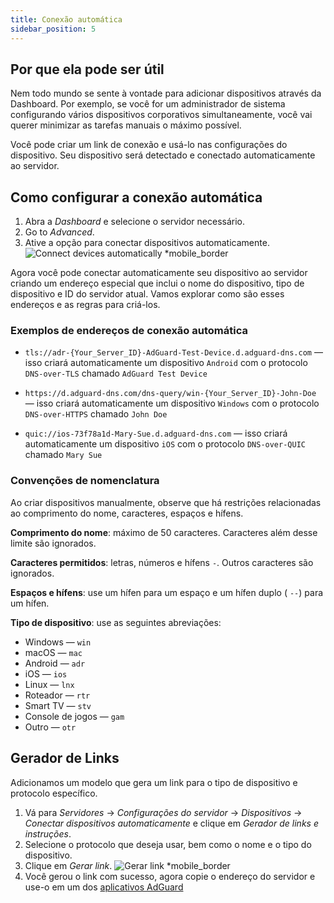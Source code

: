 ```yaml
---
title: Conexão automática
sidebar_position: 5
---
```


## Por que ela pode ser útil

Nem todo mundo se sente à vontade para adicionar dispositivos através da Dashboard. Por exemplo, se você for um administrador de sistema configurando vários dispositivos corporativos simultaneamente, você vai querer minimizar as tarefas manuais o máximo possível.

Você pode criar um link de conexão e usá-lo nas configurações do dispositivo. Seu dispositivo será detectado e conectado automaticamente ao servidor.

## Como configurar a conexão automática

1. Abra a _Dashboard_ e selecione o servidor necessário.
2. Go to _Advanced_.
3. Ative a opção para conectar dispositivos automaticamente.
   ![Connect devices automatically \*mobile_border](https://cdn.adtidy.org/content/kb/dns/private/new_dns/connect/automatically.png)

Agora você pode conectar automaticamente seu dispositivo ao servidor criando um endereço especial que inclui o nome do dispositivo, tipo de dispositivo e ID do servidor atual. Vamos explorar como são esses endereços e as regras para criá-los.

### Exemplos de endereços de conexão automática

- `tls://adr-{Your_Server_ID}-AdGuard-Test-Device.d.adguard-dns.com` — isso criará automaticamente um dispositivo `Android` com o protocolo `DNS-over-TLS` chamado `AdGuard Test Device`

- `https://d.adguard-dns.com/dns-query/win-{Your_Server_ID}-John-Doe` — isso criará automaticamente um dispositivo `Windows` com o protocolo `DNS-over-HTTPS` chamado `John Doe`

- `quic://ios-73f78a1d-Mary-Sue.d.adguard-dns.com` — isso criará automaticamente um dispositivo `iOS` com o protocolo `DNS-over-QUIC` chamado `Mary Sue`

### Convenções de nomenclatura

Ao criar dispositivos manualmente, observe que há restrições relacionadas ao comprimento do nome, caracteres, espaços e hífens.

**Comprimento do nome**: máximo de 50 caracteres. Caracteres além desse limite são ignorados.

**Caracteres permitidos**: letras, números e hífens `-`. Outros caracteres são ignorados.

**Espaços e hífens**: use um hífen para um espaço e um hífen duplo ( `--`) para um hífen.

**Tipo de dispositivo**: use as seguintes abreviações:

- Windows — `win`
- macOS — `mac`
- Android — `adr`
- iOS — `ios`
- Linux — `lnx`
- Roteador — `rtr`
- Smart TV — `stv`
- Console de jogos — `gam`
- Outro — `otr`

## Gerador de Links

Adicionamos um modelo que gera um link para o tipo de dispositivo e protocolo específico.

1. Vá para _Servidores_ → _Configurações do servidor_ → _Dispositivos_ → _Conectar dispositivos automaticamente_ e clique em _Gerador de links e instruções_.
2. Selecione o protocolo que deseja usar, bem como o nome e o tipo do dispositivo.
3. Clique em _Gerar link_.
   ![Gerar link \*mobile_border](https://cdn.adtidy.org/content/kb/dns/private/new_dns/connect/automatically_step7.png)
4. Você gerou o link com sucesso, agora copie o endereço do servidor e use-o em um dos [aplicativos AdGuard](https://adguard.com/welcome.html)
